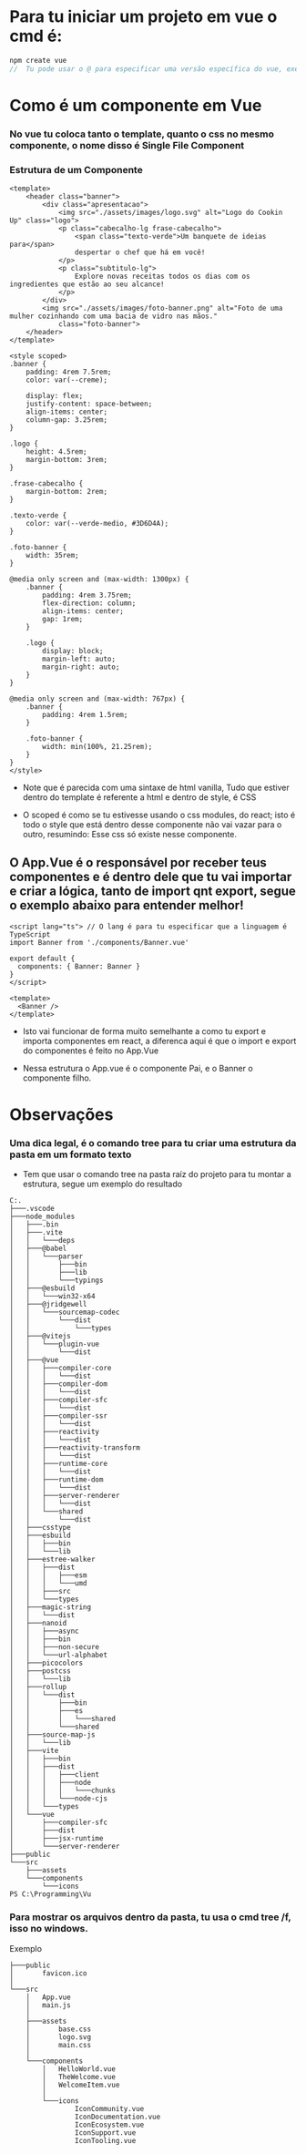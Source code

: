 # Para tu iniciar um projeto em vue o cmd é:
```js
npm create vue
//  Tu pode usar o @ para especificar uma versão específica do vue, exemplo: npm create vue@3.7.3
```

# Como é um componente em Vue

### No vue tu coloca tanto o template, quanto o css no mesmo componente, o nome disso é Single File Component

### Estrutura de um Componente

```vue
<template>
    <header class="banner">
        <div class="apresentacao">
            <img src="./assets/images/logo.svg" alt="Logo do Cookin Up" class="logo">
            <p class="cabecalho-lg frase-cabecalho">
                <span class="texto-verde">Um banquete de ideias para</span>
                despertar o chef que há em você!
            </p>
            <p class="subtitulo-lg">
                Explore novas receitas todos os dias com os ingredientes que estão ao seu alcance!
            </p>
        </div>
        <img src="./assets/images/foto-banner.png" alt="Foto de uma mulher cozinhando com uma bacia de vidro nas mãos."
            class="foto-banner">
    </header>
</template>

<style scoped>
.banner {
    padding: 4rem 7.5rem;
    color: var(--creme);

    display: flex;
    justify-content: space-between;
    align-items: center;
    column-gap: 3.25rem;
}

.logo {
    height: 4.5rem;
    margin-bottom: 3rem;
}

.frase-cabecalho {
    margin-bottom: 2rem;
}

.texto-verde {
    color: var(--verde-medio, #3D6D4A);
}

.foto-banner {
    width: 35rem;
}

@media only screen and (max-width: 1300px) {
    .banner {
        padding: 4rem 3.75rem;
        flex-direction: column;
        align-items: center;
        gap: 1rem;
    }

    .logo {
        display: block;
        margin-left: auto;
        margin-right: auto;
    }
}

@media only screen and (max-width: 767px) {
    .banner {
        padding: 4rem 1.5rem;
    }

    .foto-banner {
        width: min(100%, 21.25rem);
    }
}
</style>
```

- Note que é parecida com uma sintaxe de html vanilla, Tudo que estiver dentro do template é referente a html e dentro de style, é CSS

- O scoped é como se tu  estivesse usando o css modules, do react; isto é todo o style que está dentro desse componente não vai vazar para o outro, resumindo: Esse css só existe  nesse componente.

## O App.Vue é o responsável por  receber teus componentes e é dentro dele que tu vai importar e criar a lógica, tanto de import qnt export, segue o exemplo abaixo para entender melhor!

```vue
<script lang="ts"> // O lang é para tu especificar que a linguagem é TypeScript
import Banner from './components/Banner.vue'

export default {
  components: { Banner: Banner }
}
</script>

<template>
  <Banner />
</template>

```

- Isto vai funcionar de forma muito semelhante a como tu export e importa componentes em react, a diferenca aqui é que o import e  export do componentes é feito no App.Vue

- Nessa estrutura o App.vue é o componente Pai, e o Banner o componente filho.


# Observações

### Uma dica legal, é o comando tree para tu criar uma estrutura da pasta em um formato texto

- Tem que usar o comando tree na pasta raíz do projeto para tu montar a estrutura, segue um exemplo do resultado

```
C:.
├───.vscode
├───node_modules
│   ├───.bin
│   ├───.vite
│   │   └───deps
│   ├───@babel
│   │   └───parser
│   │       ├───bin
│   │       ├───lib
│   │       └───typings
│   ├───@esbuild
│   │   └───win32-x64
│   ├───@jridgewell
│   │   └───sourcemap-codec
│   │       └───dist
│   │           └───types
│   ├───@vitejs
│   │   └───plugin-vue
│   │       └───dist
│   ├───@vue
│   │   ├───compiler-core
│   │   │   └───dist
│   │   ├───compiler-dom
│   │   │   └───dist
│   │   ├───compiler-sfc
│   │   │   └───dist
│   │   ├───compiler-ssr
│   │   │   └───dist
│   │   ├───reactivity
│   │   │   └───dist
│   │   ├───reactivity-transform
│   │   │   └───dist
│   │   ├───runtime-core
│   │   │   └───dist
│   │   ├───runtime-dom
│   │   │   └───dist
│   │   ├───server-renderer
│   │   │   └───dist
│   │   └───shared
│   │       └───dist
│   ├───csstype
│   ├───esbuild
│   │   ├───bin
│   │   └───lib
│   ├───estree-walker
│   │   ├───dist
│   │   │   ├───esm
│   │   │   └───umd
│   │   ├───src
│   │   └───types
│   ├───magic-string
│   │   └───dist
│   ├───nanoid
│   │   ├───async
│   │   ├───bin
│   │   ├───non-secure
│   │   └───url-alphabet
│   ├───picocolors
│   ├───postcss
│   │   └───lib
│   ├───rollup
│   │   └───dist
│   │       ├───bin
│   │       ├───es
│   │       │   └───shared
│   │       └───shared
│   ├───source-map-js
│   │   └───lib
│   ├───vite
│   │   ├───bin
│   │   ├───dist
│   │   │   ├───client
│   │   │   ├───node
│   │   │   │   └───chunks
│   │   │   └───node-cjs
│   │   └───types
│   └───vue
│       ├───compiler-sfc
│       ├───dist
│       ├───jsx-runtime
│       └───server-renderer
├───public
└───src
    ├───assets
    └───components
        └───icons
PS C:\Programming\Vu
```

### Para mostrar os arquivos dentro da pasta, tu usa o cmd tree /f, isso no windows.

Exemplo

```
├───public
│       favicon.ico
│
└───src
    │   App.vue
    │   main.js
    │
    ├───assets
    │       base.css
    │       logo.svg
    │       main.css
    │
    └───components
        │   HelloWorld.vue
        │   TheWelcome.vue
        │   WelcomeItem.vue
        │
        └───icons
                IconCommunity.vue
                IconDocumentation.vue
                IconEcosystem.vue
                IconSupport.vue
                IconTooling.vue
```

